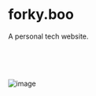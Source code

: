 # forky.boo

A personal tech website.

<br/><br/><br/>

![image](https://github.com/user-attachments/assets/a501af1e-6daf-4ac2-96ed-530759275ec7)
